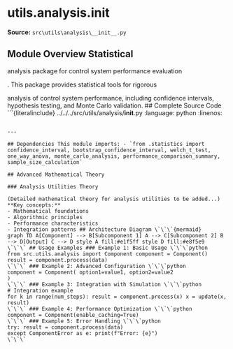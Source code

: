 # utils.analysis.__init__

**Source:** `src\utils\analysis\__init__.py`

## Module Overview Statistical

analysis package for control system performance evaluation

. This package provides statistical tools for rigorous


analysis of control system performance, including confidence intervals,
hypothesis testing, and Monte Carlo validation. ## Complete Source Code ```{literalinclude} ../../../src/utils/analysis/__init__.py
:language: python
:linenos:
```

---

## Dependencies This module imports: - `from .statistics import confidence_interval, bootstrap_confidence_interval, welch_t_test, one_way_anova, monte_carlo_analysis, performance_comparison_summary, sample_size_calculation`

## Advanced Mathematical Theory

### Analysis Utilities Theory

(Detailed mathematical theory for analysis utilities to be added...) **Key concepts:**
- Mathematical foundations
- Algorithmic principles
- Performance characteristics
- Integration patterns ## Architecture Diagram \`\`\`{mermaid}
graph TD A[Component] --> B[Subcomponent 1] A --> C[Subcomponent 2] B --> D[Output] C --> D style A fill:#e1f5ff style D fill:#e8f5e9
\`\`\` ## Usage Examples ### Example 1: Basic Usage \`\`\`python
from src.utils.analysis import Component component = Component()
result = component.process(data)
\`\`\` ### Example 2: Advanced Configuration \`\`\`python
component = Component( option1=value1, option2=value2
)
\`\`\` ### Example 3: Integration with Simulation \`\`\`python
# Integration example
for k in range(num_steps): result = component.process(x) x = update(x, result)
\`\`\` ### Example 4: Performance Optimization \`\`\`python
component = Component(enable_caching=True)
\`\`\` ### Example 5: Error Handling \`\`\`python
try: result = component.process(data)
except ComponentError as e: print(f"Error: {e}")
\`\`\` 
